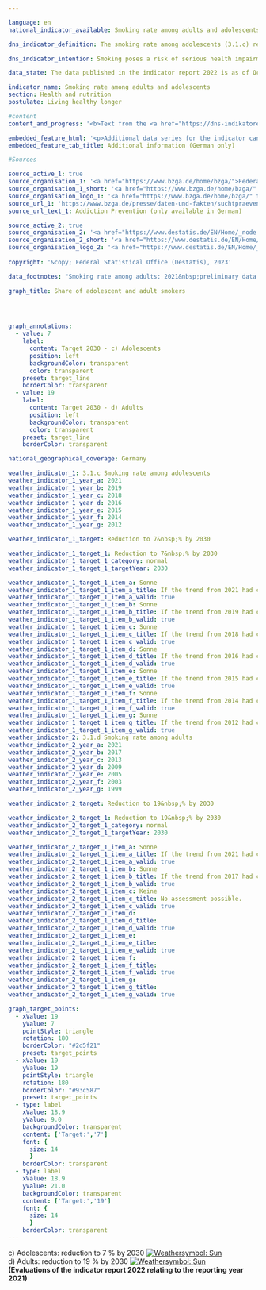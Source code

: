 ```yaml
---

language: en    
national_indicator_available: Smoking rate among adults and adolescents    

dns_indicator_definition: The smoking rate among adolescents (3.1.c) reflects the share of 12&nbsp;to 17-year-olds who indicate that they smoke regularly or occasionally. The smoking rate among adults (3.1.d) indicates the share of those surveyed aged 15&nbsp;and above who answered the questions in the microcensus regarding smoking behaviour and who smoke regularly or occasionally.    

dns_indicator_intention: Smoking poses a risk of serious health impairment and premature death, and this risk is not confined to smokers themselves. Non-smokers exposed to tobacco smoke do not just suffer annoyance but can also fall ill from it. The Federal Government is pursuing the goal of reducing the percentage of adolescent smokers to under 7&nbsp;% by 2030, and that of all smokers aged 15&nbsp;years and older to 19&nbsp;%.    

data_state: The data published in the indicator report 2022 is as of Oct 31 2022. The data shown on this platform is updated regularly, so that more current data may be available online than published in the <a href="https://dns-indikatoren.de/en/publications_reports/">indicator report 2022</a>.    

indicator_name: Smoking rate among adults and adolescents    
section: Health and nutrition    
postulate: Living healthy longer    

#content     
content_and_progress: '<b>Text from the <a href="https://dns-indikatoren.de/en/publications_reports/">Indicator Report 2022&nbsp;</a></b><br><br>The data for 12&nbsp;to 17-year olds is collected in surveys on substance consumption among adolescents which are conducted by means of computer-assisted telephone interviews by the Federal Centre for Health Education. The surveys initially took place at intervals of three to four years, but since 2001&nbsp;they have been conducted almost every year. In order to ensure that the data are comparable over time, they are weighted on the basis of gender, region and age. The data for years without surveys have been interpolated for inclusion in the time series. The random sample used in 2021&nbsp;comprised 7,002&nbsp;adolescents.<br><br>The data for adults is collected every four years as part of the microcensus conducted by the Federal Statistical Office. The microcensus is a sample survey covering 1&nbsp;% of the total population and it is the largest household survey in Germany and Europe. The responses to the questions regarding smoking habits are voluntary and were provided by 65&nbsp;% of those surveyed in 2021. The interim years without a survey were interpolated for the presentation of the indicator time series.<br><br>In the group of adolescents between 12&nbsp;and 17&nbsp;years of age, the proportion of smokers initially increased from 22.5&nbsp;% (2003) to 23.5&nbsp;% (2004), but then declined steadily to 6.1&nbsp;% ((6.8&nbsp;% for adolescent girls, 5.5&nbsp;% of adolescent boys) by 2021. Therefore, the target value set for 2030&nbsp;is already achieved.<br><br>In 2021, a total of 18.9&nbsp;% of the overall population above the age of 15&nbsp;indicated that they smoked occasionally or regularly. This compares with a figure of 27.4&nbsp;% in year 2003. This means that the rate of adult smokers had declined and the target value set for 2030&nbsp;is achieved in 2021&nbsp;for the first time.<br><br>In 2021, 14.6&nbsp;% of all adults aged 15&nbsp;years or older considered themselves regular smokers, while 4.4&nbsp;% smoked occasionally. In contrast to adolescents, the rate of smokers among women (15.7&nbsp;%) was significantly lower than for men (22.3&nbsp;%). While the proportion of women decreased by 6.4&nbsp;percentage points since 2003, the proportion of male smokers decreased by 10.9&nbsp;percentage points.<br><br>In 2017, 96.2&nbsp;% of the smokers surveyed preferred cigarettes. The level of tobacco consumption is important when considering the individual threat to health. 10.8&nbsp;% of regular cigarette smokers were in the category of heavy smokers (2003: 16.3&nbsp;%) with a consumption of more than 20&nbsp;cigarettes a day, whereas 81.4&nbsp;% smoked 5&nbsp;to 20&nbsp;cigarettes a day. In this case, there were differences between the genders. Almost one in eight of male regular cigarette smokers was a heavy smoker, but only one in fourteen of the female smokers.<br><br>Smoking poses a high and at the same time avoidable risk to health. In 2020, 4.7&nbsp;% of all deaths (3.5&nbsp;% among women, 5.8&nbsp;% among men) could be attributed to typical diseases of smokers (lung, bronchial, laryngeal and tracheal cancer). In 2020, the average age of those who died of lung, bronchial, and tracheal cancers was 71.6&nbsp;years, that is, seven years below the average age of all deaths (78.8&nbsp;years). A reduction in the number of smokers would therefore help reduce premature mortality.'    

embedded_feature_html: '<p>Additional data series for the indicator can be found <a href="https://dns-indikatoren.de/en/public/AddInfos/de/3_1_cd.pdf" target="_blank" >here</a>.</p><br><small>Note: You can display the PDF document directly in your browser or download the PDF document and open it with a PDF reader of your choice. We will be happy to advise you.</small>'
embedded_feature_tab_title: Additional information (German only)    

#Sources    

source_active_1: true
source_organisation_1: '<a href="https://www.bzga.de/home/bzga/">Federal Centre for Health Education</a>'
source_organisation_1_short: '<a href="https://www.bzga.de/home/bzga/" target="_blank">Federal Centre for Health Education</a>'
source_organisation_logo_1: '<a href="https://www.bzga.de/home/bzga/" target="_blank"><img src="https://dns-indikatoren.de/public/OrgImgEn/bzga.png" alt="Federal Centre for Health Education" title=" Click here to visit the homepage of the organizationFederal Centre for Health Education" style="height:60px; width:148px; border: transparent"/></a>'
source_url_1: 'https://www.bzga.de/presse/daten-und-fakten/suchtpraevention/'
source_url_text_1: Addiction Prevention (only available in German)

source_active_2: true
source_organisation_2: '<a href="https://www.destatis.de/EN/Home/_node.html">Federal Statistical Office</a>'
source_organisation_2_short: '<a href="https://www.destatis.de/EN/Home/_node.html" target="_blank">Federal Statistical Office</a>'
source_organisation_logo_2: '<a href="https://www.destatis.de/EN/Home/_node.html" target="_blank"><img src="https://dns-indikatoren.de/public/OrgImgEn/destatis.png" alt="Federal Statistical Office" title=" Click here to visit the homepage of the organizationFederal Statistical Office" style="height:60px; width:148px; border: transparent"/></a>'
    
copyright: '&copy; Federal Statistical Office (Destatis), 2023'    

data_footnotes: "Smoking rate among adults: 2021&nbsp;preliminary data.<br>• Adolescents: 12- to 17-year-olds.<br>• Adults: 15&nbsp;years and older."    

graph_title: Share of adolescent and adult smokers    

    


graph_annotations:
  - value: 7
    label:
      content: Target 2030 - c) Adolescents
      position: left
      backgroundColor: transparent
      color: transparent
    preset: target_line
    borderColor: transparent
  - value: 19
    label:
      content: Target 2030 - d) Adults
      position: left
      backgroundColor: transparent
      color: transparent
    preset: target_line
    borderColor: transparent        

national_geographical_coverage: Germany    

weather_indicator_1: 3.1.c Smoking rate among adolescents
weather_indicator_1_year_a: 2021
weather_indicator_1_year_b: 2019
weather_indicator_1_year_c: 2018
weather_indicator_1_year_d: 2016
weather_indicator_1_year_e: 2015
weather_indicator_1_year_f: 2014
weather_indicator_1_year_g: 2012

weather_indicator_1_target: Reduction to 7&nbsp;% by 2030

weather_indicator_1_target_1: Reduction to 7&nbsp;% by 2030
weather_indicator_1_target_1_category: normal
weather_indicator_1_target_1_targetYear: 2030

weather_indicator_1_target_1_item_a: Sonne
weather_indicator_1_target_1_item_a_title: If the trend from 2021 had continued, the target value would have been reached or missed by less than 5% of the difference between the target value and the value at that time.
weather_indicator_1_target_1_item_a_valid: true
weather_indicator_1_target_1_item_b: Sonne
weather_indicator_1_target_1_item_b_title: If the trend from 2019 had continued, the target value would have been reached or missed by less than 5% of the difference between the target value and the value at that time.
weather_indicator_1_target_1_item_b_valid: true
weather_indicator_1_target_1_item_c: Sonne
weather_indicator_1_target_1_item_c_title: If the trend from 2018 had continued, the target value would have been reached or missed by less than 5% of the difference between the target value and the value at that time.
weather_indicator_1_target_1_item_c_valid: true
weather_indicator_1_target_1_item_d: Sonne
weather_indicator_1_target_1_item_d_title: If the trend from 2016 had continued, the target value would have been reached or missed by less than 5% of the difference between the target value and the value at that time.
weather_indicator_1_target_1_item_d_valid: true
weather_indicator_1_target_1_item_e: Sonne
weather_indicator_1_target_1_item_e_title: If the trend from 2015 had continued, the target value would have been reached or missed by less than 5% of the difference between the target value and the value at that time.
weather_indicator_1_target_1_item_e_valid: true
weather_indicator_1_target_1_item_f: Sonne
weather_indicator_1_target_1_item_f_title: If the trend from 2014 had continued, the target value would have been reached or missed by less than 5% of the difference between the target value and the value at that time.
weather_indicator_1_target_1_item_f_valid: true
weather_indicator_1_target_1_item_g: Sonne
weather_indicator_1_target_1_item_g_title: If the trend from 2012 had continued, the target value would have been reached or missed by less than 5% of the difference between the target value and the value at that time.
weather_indicator_1_target_1_item_g_valid: true
weather_indicator_2: 3.1.d Smoking rate among adults
weather_indicator_2_year_a: 2021
weather_indicator_2_year_b: 2017
weather_indicator_2_year_c: 2013
weather_indicator_2_year_d: 2009
weather_indicator_2_year_e: 2005
weather_indicator_2_year_f: 2003
weather_indicator_2_year_g: 1999

weather_indicator_2_target: Reduction to 19&nbsp;% by 2030

weather_indicator_2_target_1: Reduction to 19&nbsp;% by 2030
weather_indicator_2_target_1_category: normal
weather_indicator_2_target_1_targetYear: 2030

weather_indicator_2_target_1_item_a: Sonne
weather_indicator_2_target_1_item_a_title: If the trend from 2021 had continued, the target value would have been reached or missed by less than 5% of the difference between the target value and the value at that time.
weather_indicator_2_target_1_item_a_valid: true
weather_indicator_2_target_1_item_b: Sonne
weather_indicator_2_target_1_item_b_title: If the trend from 2017 had continued, the target value would have been reached or missed by less than 5% of the difference between the target value and the value at that time.
weather_indicator_2_target_1_item_b_valid: true
weather_indicator_2_target_1_item_c: Keine
weather_indicator_2_target_1_item_c_title: No assessment possible.
weather_indicator_2_target_1_item_c_valid: true
weather_indicator_2_target_1_item_d: 
weather_indicator_2_target_1_item_d_title: 
weather_indicator_2_target_1_item_d_valid: true
weather_indicator_2_target_1_item_e: 
weather_indicator_2_target_1_item_e_title: 
weather_indicator_2_target_1_item_e_valid: true
weather_indicator_2_target_1_item_f: 
weather_indicator_2_target_1_item_f_title: 
weather_indicator_2_target_1_item_f_valid: true
weather_indicator_2_target_1_item_g: 
weather_indicator_2_target_1_item_g_title: 
weather_indicator_2_target_1_item_g_valid: true    

graph_target_points:
  - xValue: 19
    yValue: 7
    pointStyle: triangle
    rotation: 180
    borderColor: "#2d5f21"
    preset: target_points
  - xValue: 19
    yValue: 19
    pointStyle: triangle
    rotation: 180
    borderColor: "#93c587"
    preset: target_points
  - type: label
    xValue: 18.9
    yValue: 9.0
    backgroundColor: transparent
    content: ['Target:','7']
    font: {
      size: 14
      }
    borderColor: transparent
  - type: label
    xValue: 18.9
    yValue: 21.0
    backgroundColor: transparent
    content: ['Target:','19']
    font: {
      size: 14
      }
    borderColor: transparent    
---
```



<div>
  <div class="my-header">
    <label class="default">c) Adolescents: reduction to 7&nbsp;% by 2030
      <a href="https://dns-indikatoren.de/en/status"><img src="https://g205sdgs.github.io/sdg-indicators/public/Wettersymbole/Sonne.png" title="If the trend from 2021 had continued, the target value would have been reached or missed by less than 5% of the difference between the target value and the value at that time." alt="Weathersymbol: Sun"/>
      </a>
    </label>
  </div>
</div>
<div>
  <div class="my-header">
    <label class="default">d) Adults: reduction to 19&nbsp;% by 2030
      <a href="https://dns-indikatoren.de/en/status"><img src="https://g205sdgs.github.io/sdg-indicators/public/Wettersymbole/Sonne.png" title="If the trend from 2021 had continued, the target value would have been reached or missed by less than 5% of the difference between the target value and the value at that time." alt="Weathersymbol: Sun"/>
      </a>
    </label>
  </div>
</div>
<div class="my-header-note">
  <label class="default"><b>(Evaluations of the indicator report 2022 relating to the reporting year 2021)
  </b></label>
</div>
